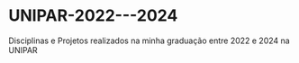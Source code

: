 # UNIPAR-2022---2024
Disciplinas e Projetos realizados na minha graduação entre 2022 e 2024 na UNIPAR 

